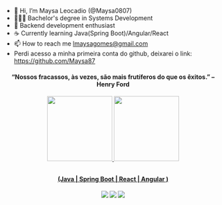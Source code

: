 - 👋 Hi, I’m Maysa Leocadio (@Maysa0807)
- 👩🏻‍🎓 Bachelor's degree in Systems Development 
- 👀 Backend development enthusiast
- ☕️ Currently learning Java(Spring Boot)/Angular/React
- 📫 How to reach me lmaysagomes@gmail.com
- Perdi acesso a minha primeira conta do github, deixarei o link: https://github.com/Maysa87

<h4 align="center">“Nossos fracassos, às vezes, são mais frutíferos do que os êxitos.” – Henry Ford
<h4/>
 
 <div align="center">
  <a href="https://github.com/Maysa0807">
  <img height="150em" src="https://github-readme-stats.vercel.app/api?username=Maysa0807&show_icons=true&theme=github_dark&include_all_commits=true&count_private=true"/>
  <img height="150em" src="https://github-readme-stats.vercel.app/api/top-langs/?username=Maysa87&layout=compact&theme=github_dark"/>
</div>
   
  ##
  
  <h4 align="center">(Java | Spring Boot | React | Angular )
<h4/>

<div align="center"> 
  <a href = "mailto:lmaysagomes@gmail.com"><img src="https://img.shields.io/badge/Gmail-D14836?style=for-the-badge&logo=gmail&logoColor=white" target="_blank"></a>
  <a href="https://www.linkedin.com/in/maysa-leocadio-b8aa6a266/" target="_blank"><img src="https://img.shields.io/badge/-LinkedIn-%230077B5?style=for-the-badge&logo=linkedin&logoColor=white" target="_blank"></a>
  <a href="https://medium.com/@DevBackAgain" target="_blank"><img src="https://img.shields.io/badge/Medium-12100E?style=for-the-badge&logo=medium&logoColor=white" target="_blank"></a>
</div>

